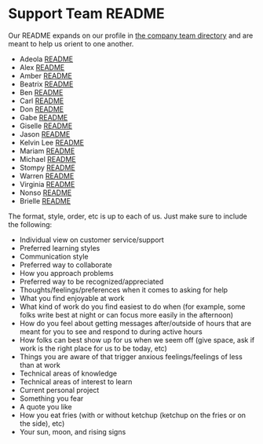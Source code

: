 # Support Team README

Our README expands on our profile in [the company team directory](../company/team/index.md) and are meant to help us orient to one another.

- Adeola [README](bios/adeola-readme.md)
- Alex [README](bios/alex-readme.md)
- Amber [README](bios/amber-readme.md)
- Beatrix [README](bios/bee-readme.md)
- Ben [README](bios/ben-readme.md)
- Carl [README](bios/carl-readme.md)
- Don [README](bios/Don-readme.md)
- Gabe [README](bios/gabe-readme.md)
- Giselle [README](bios/giselle-readme.md)
- Jason [README](bios/jason-readme.md)
- Kelvin Lee [README](bios/kelvin-lee-readme.md)
- Mariam [README](bios/mariam-readme.md)
- Michael [README](bios/michael-readme.md)
- Stompy [README](bios/stompy-readme.md)
- Warren [README](bios/warren-readme.md)
- Virginia [README](bios/virginia-readme.md)
- Nonso [README](bios/nonso-readme.md)
- Brielle [README](bios/brielle-readme.md)

The format, style, order, etc is up to each of us. Just make sure to include the following:

- Individual view on customer service/support
- Preferred learning styles
- Communication style
- Preferred way to collaborate
- How you approach problems
- Preferred way to be recognized/appreciated
- Thoughts/feelings/preferences when it comes to asking for help
- What you find enjoyable at work
- What kind of work do you find easiest to do when (for example, some folks write best at night or can focus more easily in the afternoon)
- How do you feel about getting messages after/outside of hours that are meant for you to see and respond to during active hours
- How folks can best show up for us when we seem off (give space, ask if work is the right place for us to be today, etc)
- Things you are aware of that trigger anxious feelings/feelings of less than at work
- Technical areas of knowledge
- Technical areas of interest to learn
- Current personal project
- Something you fear
- A quote you like
- How you eat fries (with or without ketchup (ketchup on the fries or on the side), etc)
- Your sun, moon, and rising signs

